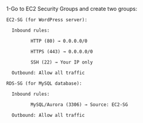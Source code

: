 1-Go to EC2 Security Groups and create two groups:

    EC2-SG (for WordPress server):

      Inbound rules:

             HTTP (80) → 0.0.0.0/0

             HTTPS (443) → 0.0.0.0/0

             SSH (22) → Your IP only

      Outbound: Allow all traffic

    RDS-SG (for MySQL database):

      Inbound rules:

             MySQL/Aurora (3306) → Source: EC2-SG

      Outbound: Allow all traffic
